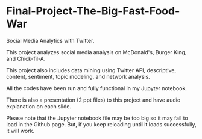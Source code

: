 # Final-Project-The-Big-Fast-Food-War
Social Media Analytics with Twitter. 

This project analyzes social media analysis on McDonald's, Burger King, and Chick-fil-A. 

This project also includes data mining using Twitter API, descriptive, content, sentiment, topic modeling, and network analysis. 

All the codes have been run and fully functional in my Jupyter notebook. 

There is also a presentation (2 ppt files) to this project and have audio explanation on each slide. 

Please note that the Jupyter notebook file may be too big so it may fail to load in the Github page. But, if you keep reloading until it loads successfully, it will work. 
